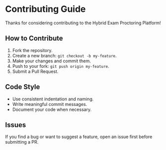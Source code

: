 # Contributing Guide

Thanks for considering contributing to the Hybrid Exam Proctoring Platform!

## How to Contribute
1. Fork the repository.
2. Create a new branch: `git checkout -b my-feature`.
3. Make your changes and commit them.
4. Push to your fork: `git push origin my-feature`.
5. Submit a Pull Request.

## Code Style
- Use consistent indentation and naming.
- Write meaningful commit messages.
- Document your code when necessary.

## Issues
If you find a bug or want to suggest a feature, open an issue first before submitting a PR.
